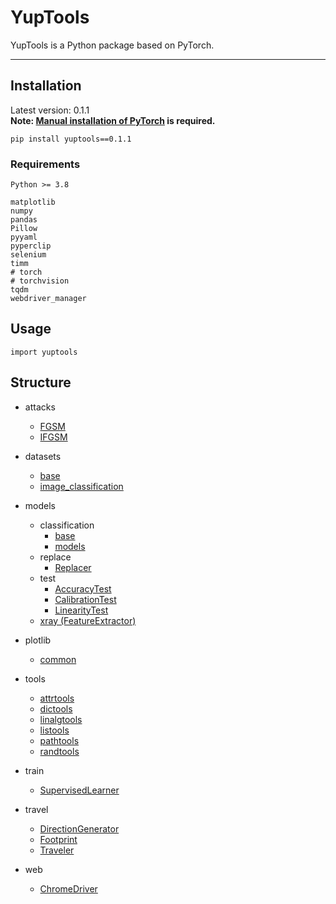 # YupTools

YupTools is a Python package based on PyTorch.

---


## Installation

Latest version: 0.1.1 <br>
**Note: [Manual installation of PyTorch](https://pytorch.org/get-started/locally/) is required.**
```
pip install yuptools==0.1.1
```


### Requirements

```
Python >= 3.8

matplotlib
numpy
pandas
Pillow
pyyaml
pyperclip
selenium
timm
# torch
# torchvision
tqdm
webdriver_manager
```


## Usage

```
import yuptools
```


## Structure

- attacks
    - [FGSM](./docs/attacks/FGSM.md)
    - [IFGSM](./docs/attacks/IFGSM.md)

- datasets
    - [base](./docs/datasets/base.md)
    - [image_classification](./docs/datasets/image_classification.md)

- models
    - classification
        - [base](./docs/models/classification/base.md)
        - [models](./docs/models/classification/models.md)
    - replace
        - [Replacer](docs/models/replace/base/Replacer.md)
    - test
        - [AccuracyTest](docs/models/test/AccuracyTest.md)
        - [CalibrationTest](docs/models/test/CalibrationTest.md)
        - [LinearityTest](docs/models/test/LinearityTest.md)
    - [xray (FeatureExtractor)](./docs/models/xray.md)

- plotlib
    - [common](./docs/plotlib/common.md)

- tools
    - [attrtools](./docs/tools/attrtools.md)
    - [dictools](./docs/tools/dictools.md)
    - [linalgtools](./docs/tools/linalgtools.md)
    - [listools](./docs/tools/listools.md)
    - [pathtools](./docs/tools/pathtools.md)
    - [randtools](./docs/tools/randtools.md)

- train
    - [SupervisedLearner](./docs/train/SupervisedLearner.md)

- travel
    - [DirectionGenerator](./docs/travel/DirectionGenerator.md)
    - [Footprint](./docs/travel/Footprint.md)
    - [Traveler](./docs/travel/Traveler.md)

- web
    - [ChromeDriver](./docs/web/chrome/driver/ChromeDriver.md)
